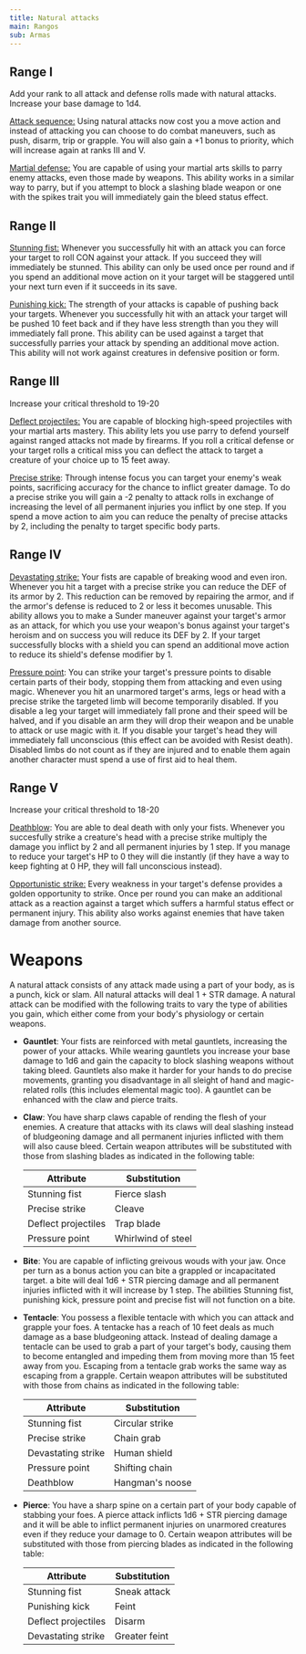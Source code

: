 ```yaml
---
title: Natural attacks
main: Rangos
sub: Armas
---
```


## Range I

Add your rank to all attack and defense rolls made with natural attacks. Increase your base damage to 1d4.

<u>Attack sequence:</u> Using natural attacks now cost you a move action and instead of attacking you can choose to do combat maneuvers, such as push, disarm, trip or grapple. You will also gain a +1 bonus to priority, which will increase again at ranks III and V.

<u>Martial defense:</u> You are capable of using your martial arts skills to parry enemy attacks, even those made by weapons. This ability works in a similar way to parry, but if you attempt to block a slashing blade weapon or one with the spikes trait you will immediately gain the bleed status effect.

## Range II

<u>Stunning fist:</u> Whenever you successfully hit with an attack you can force your target to roll CON against your attack. If you succeed they will immediately be stunned. This ability can only be used once per round and if you spend an additional move action on it your target will be staggered until your next turn even if it succeeds in its save. 

<u>Punishing kick:</u> The strength of your attacks is capable of pushing back your targets. Whenever you successfully hit with an attack your target will be pushed 10 feet back and if they have less strength than you they will immediately fall prone. This ability can be used against a target that successfully parries your attack by spending an additional move action. This ability will not work against creatures in defensive position or form.

## Range III

Increase your critical threshold to 19-20

<u>Deflect projectiles:</u> You are capable of blocking high-speed projectiles with your martial arts mastery. This ability lets you use parry to defend yourself against ranged attacks not made by firearms. If you roll a critical defense or your target rolls a critical miss you can deflect the attack to target a creature of your choice up to 15 feet away. 

<u>Precise strike</u>: Through intense focus you can target your enemy's weak points, sacrificing accuracy for the chance to inflict greater damage. To do a precise strike you will gain a -2 penalty to attack rolls in exchange of increasing the level of all permanent injuries you inflict by one step. If you spend a move action to aim you can reduce the penalty of precise attacks by 2, including the penalty to target specific body parts.

## Range IV 

<u>Devastating strike:</u> Your fists are capable of breaking wood and even iron. Whenever you hit a target with a precise strike you can reduce the DEF of its armor by 2. This reduction can be removed by repairing the armor, and if the armor's defense is reduced to 2 or less it becomes unusable. This ability allows you to make a Sunder maneuver against your target's armor as an attack, for which you use your weapon's bonus against your target's heroism and on success you will reduce its DEF by 2. If your target successfully blocks with a shield you can spend an additional move action to reduce its shield's defense modifier by 1.

<u>Pressure point</u>: You can strike your target's pressure points to disable certain parts of their body, stopping them from attacking and even using magic. Whenever you hit an unarmored target's arms, legs or head with a precise strike the targeted limb will become temporarily disabled. If you disable a leg your target will immediately fall prone and their speed will be halved, and if you disable an arm they will drop their weapon and be unable to attack or use magic with it. If you disable your target's head they will immediately fall unconscious (this effect can be avoided with Resist death). Disabled limbs do not count as if they are injured and to enable them again another character must spend a use of first aid to heal them.

## Range V 

Increase your critical threshold to 18-20

<u>Deathblow</u>: You are able to deal death with only your fists. Whenever you succesfully strike a creature's head with a precise strike multiply the damage you inflict by 2 and all permanent injuries by 1 step. If you manage to reduce your target's HP to 0 they will die instantly (if they have a way to keep fighting at 0 HP, they will fall unconscious instead).

<u>Opportunistic strike:</u> Every weakness in your target's defense provides a golden opportunity to strike. Once per round you can make an additional attack as a reaction against a target which suffers a harmful status effect or permanent injury. This ability also works against enemies that have taken damage from another source.

# Weapons

A natural attack consists of any attack made using a part of your body, as is a punch, kick or slam. All natural attacks will deal 1 + STR damage. A natural attack can be modified with the following traits to vary the type of abilities you gain, which either come from your body's physiology or certain weapons.

- **Gauntlet**: Your fists are reinforced with metal gauntlets, increasing the power of your attacks. While wearing gauntlets you increase your base damage to 1d6 and gain the capacity to block slashing weapons without taking bleed. Gauntlets also make it harder for your hands to do precise movements, granting you disadvantage in all sleight of hand and magic-related rolls (this includes elemental magic too). A gauntlet can be enhanced with the claw and pierce traits.

- **Claw**: You have sharp claws capable of rending the flesh of your enemies. A creature that attacks with its claws will deal slashing instead of bludgeoning damage and all permanent injuries inflicted with them will also cause bleed. Certain weapon attributes will be substituted with those from slashing blades as indicated in the following table:

  | Attribute           | Substitution       |
  | ------------------- | ------------------ |
  | Stunning fist       | Fierce slash       |
  | Precise strike      | Cleave             |
  | Deflect projectiles | Trap blade         |
  | Pressure point      | Whirlwind of steel |

- **Bite**: You are capable of inflicting greivous wouds with your jaw. Once per turn as a bonus action you can bite a grappled or incapacitated target. a bite will deal 1d6 + STR piercing damage and all permanent injuries inflicted with it will increase by 1 step. The abilities Stunning fist, punishing kick, pressure point and precise fist will not function on a bite.

- **Tentacle**: You possess a flexible tentacle with which you can attack and grapple your foes. A tentacke has a reach of 10 feet deals as much damage as a base bludgeoning attack. Instead of dealing damage a tentacle can be used to grab a part of your target's body, causing them to become entangled and impeding them from moving more than 15 feet away from you. Escaping from a tentacle grab works the same way as escaping from a grapple. Certain weapon attributes will be substituted with those from chains as indicated in the following table:

  | Attribute          | Substitution    |
  | ------------------ | --------------- |
  | Stunning fist      | Circular strike |
  | Precise strike     | Chain grab      |
  | Devastating strike | Human shield    |
  | Pressure point     | Shifting chain  |
  | Deathblow          | Hangman's noose |

- **Pierce**: You have a sharp spine on a certain part of your body capable of stabbing your foes. A pierce attack inflicts 1d6 + STR piercing damage and it will be able to inflict permanent injuries on unarmored creatures even if they reduce your damage to 0.  Certain weapon attributes will be substituted with those from piercing blades as indicated in the following table:

  | Attribute           | Substitution  |
  | ------------------- | ------------- |
  | Stunning fist       | Sneak attack  |
  | Punishing kick      | Feint         |
  | Deflect projectiles | Disarm        |
  | Devastating strike  | Greater feint |